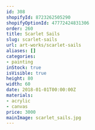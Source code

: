 ```yaml
---
id: 308
shopifyId: 8723262505290
shopifyOptionId: 47772424831306
order: 260
title: Scarlet Sails
slug: scarlet-sails
url: art-works/scarlet-sails
aliases: []
categories:
- painting
inStock: true
isVisible: true
height: 80
width: 60
date: 2018-01-01T00:00:00Z
materials:
- acrylic
- canvas
price: 3000
mainImage: scarlet_sails.jpg
---
```

